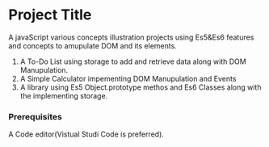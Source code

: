 # Project Title

A javaScript various concepts illustration projects using Es5&Es6 features and concepts to amupulate DOM and its elements.
1) A To-Do List using storage to add and retrieve data along with DOM Manupulation.
2) A Simple Calculator impementing DOM Manupulation and Events
3) A library using Es5 Object.prototype methos and 
    Es6 Classes along with the implementing storage.


### Prerequisites

A Code editor(Vistual Studi Code is preferred).
